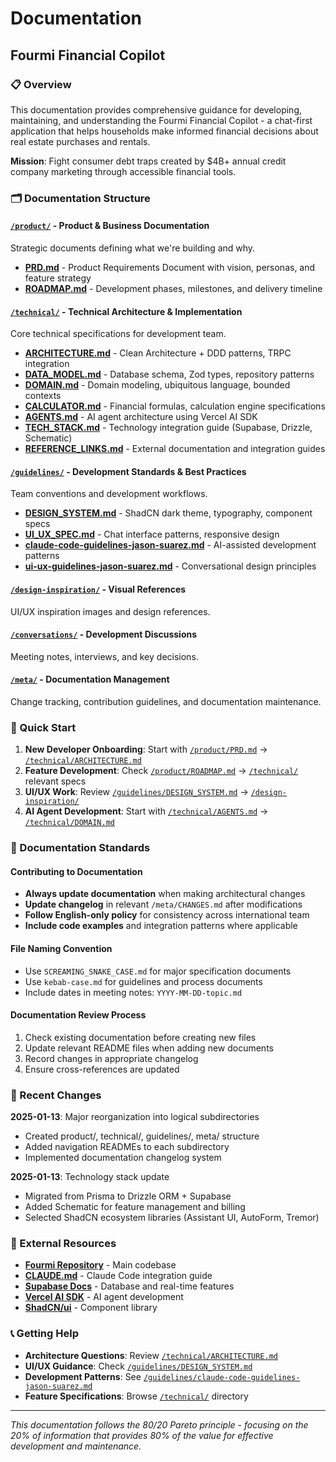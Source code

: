 # Documentation
## Fourmi Financial Copilot

### 📋 Overview

This documentation provides comprehensive guidance for developing, maintaining, and understanding the Fourmi Financial Copilot - a chat-first application that helps households make informed financial decisions about real estate purchases and rentals.

**Mission**: Fight consumer debt traps created by $4B+ annual credit company marketing through accessible financial tools.

### 🗂️ Documentation Structure

#### [`/product/`](./product/) - Product & Business Documentation
Strategic documents defining what we're building and why.

- **[PRD.md](./product/PRD.md)** - Product Requirements Document with vision, personas, and feature strategy
- **[ROADMAP.md](./product/ROADMAP.md)** - Development phases, milestones, and delivery timeline

#### [`/technical/`](./technical/) - Technical Architecture & Implementation
Core technical specifications for development team.

- **[ARCHITECTURE.md](./technical/ARCHITECTURE.md)** - Clean Architecture + DDD patterns, TRPC integration
- **[DATA_MODEL.md](./technical/DATA_MODEL.md)** - Database schema, Zod types, repository patterns
- **[DOMAIN.md](./technical/DOMAIN.md)** - Domain modeling, ubiquitous language, bounded contexts
- **[CALCULATOR.md](./technical/CALCULATOR.md)** - Financial formulas, calculation engine specifications
- **[AGENTS.md](./technical/AGENTS.md)** - AI agent architecture using Vercel AI SDK
- **[TECH_STACK.md](./technical/TECH_STACK.md)** - Technology integration guide (Supabase, Drizzle, Schematic)
- **[REFERENCE_LINKS.md](./technical/REFERENCE_LINKS.md)** - External documentation and integration guides

#### [`/guidelines/`](./guidelines/) - Development Standards & Best Practices
Team conventions and development workflows.

- **[DESIGN_SYSTEM.md](./guidelines/DESIGN_SYSTEM.md)** - ShadCN dark theme, typography, component specs
- **[UI_UX_SPEC.md](./guidelines/UI_UX_SPEC.md)** - Chat interface patterns, responsive design
- **[claude-code-guidelines-jason-suarez.md](./guidelines/claude-code-guidelines-jason-suarez.md)** - AI-assisted development patterns
- **[ui-ux-guidelines-jason-suarez.md](./guidelines/ui-ux-guidelines-jason-suarez.md)** - Conversational design principles

#### [`/design-inspiration/`](./design-inspiration/) - Visual References
UI/UX inspiration images and design references.

#### [`/conversations/`](./conversations/) - Development Discussions
Meeting notes, interviews, and key decisions.

#### [`/meta/`](./meta/) - Documentation Management
Change tracking, contribution guidelines, and documentation maintenance.

### 🚀 Quick Start

1. **New Developer Onboarding**: Start with [`/product/PRD.md`](./product/PRD.md) → [`/technical/ARCHITECTURE.md`](./technical/ARCHITECTURE.md)
2. **Feature Development**: Check [`/product/ROADMAP.md`](./product/ROADMAP.md) → [`/technical/`](./technical/) relevant specs
3. **UI/UX Work**: Review [`/guidelines/DESIGN_SYSTEM.md`](./guidelines/DESIGN_SYSTEM.md) → [`/design-inspiration/`](./design-inspiration/)
4. **AI Agent Development**: Start with [`/technical/AGENTS.md`](./technical/AGENTS.md) → [`/technical/DOMAIN.md`](./technical/DOMAIN.md)

### 📝 Documentation Standards

#### Contributing to Documentation
- **Always update documentation** when making architectural changes
- **Update changelog** in relevant `/meta/CHANGES.md` after modifications
- **Follow English-only policy** for consistency across international team
- **Include code examples** and integration patterns where applicable

#### File Naming Convention
- Use `SCREAMING_SNAKE_CASE.md` for major specification documents
- Use `kebab-case.md` for guidelines and process documents
- Include dates in meeting notes: `YYYY-MM-DD-topic.md`

#### Documentation Review Process
1. Check existing documentation before creating new files
2. Update relevant README files when adding new documents
3. Record changes in appropriate changelog
4. Ensure cross-references are updated

### 🔄 Recent Changes

**2025-01-13**: Major reorganization into logical subdirectories
- Created product/, technical/, guidelines/, meta/ structure  
- Added navigation READMEs to each subdirectory
- Implemented documentation changelog system

**2025-01-13**: Technology stack update
- Migrated from Prisma to Drizzle ORM + Supabase
- Added Schematic for feature management and billing
- Selected ShadCN ecosystem libraries (Assistant UI, AutoForm, Tremor)

### 🔗 External Resources

- **[Fourmi Repository](/)** - Main codebase
- **[CLAUDE.md](/CLAUDE.md)** - Claude Code integration guide
- **[Supabase Docs](https://supabase.com/docs)** - Database and real-time features
- **[Vercel AI SDK](https://ai-sdk.dev/)** - AI agent development
- **[ShadCN/ui](https://ui.shadcn.com/)** - Component library

### 📞 Getting Help

- **Architecture Questions**: Review [`/technical/ARCHITECTURE.md`](./technical/ARCHITECTURE.md)
- **UI/UX Guidance**: Check [`/guidelines/DESIGN_SYSTEM.md`](./guidelines/DESIGN_SYSTEM.md)
- **Development Patterns**: See [`/guidelines/claude-code-guidelines-jason-suarez.md`](./guidelines/claude-code-guidelines-jason-suarez.md)
- **Feature Specifications**: Browse [`/technical/`](./technical/) directory

---

*This documentation follows the 80/20 Pareto principle - focusing on the 20% of information that provides 80% of the value for effective development and maintenance.*